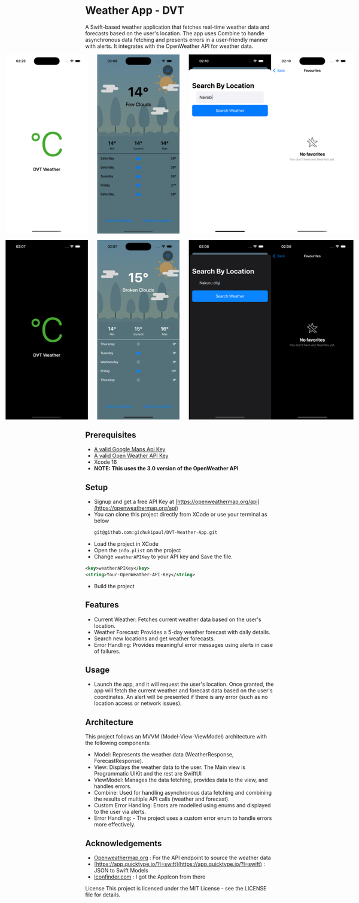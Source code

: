 # Weather App - DVT
A Swift-based weather application that fetches real-time weather data and forecasts based on the user's location. The app uses Combine to handle asynchronous data fetching and presents errors in a user-friendly manner with alerts. It integrates with the OpenWeather API for weather data.

<div style="display:flex; justify-content:center;">
  <img src="https://github.com/gichukipaul/DVT-Weather-App/blob/main/screenshots/lauchLight.png" alt="Light Mode Screenshot 1" width="220" style="margin-right: 25px;"/>

  <img src="https://github.com/gichukipaul/DVT-Weather-App/blob/main/screenshots/mainLight.png" alt="Light Mode Screenshot 2" width="220" style="margin-right: 25px;"/>

  <img src="https://github.com/gichukipaul/DVT-Weather-App/blob/main/screenshots/searchLightt.png" alt="Light Mode Screenshot 3" width="220" />
  
  <img src="https://github.com/gichukipaul/DVT-Weather-App/blob/main/screenshots/favLight.png" alt="Light Mode Screenshot 3" width="220" />
</div>
<br>
<div style="display:flex; justify-content:center;">
  <img src="https://github.com/gichukipaul/DVT-Weather-App/blob/main/screenshots/launchDark.png" alt="Light Mode Screenshot 1" width="220" style="margin-right: 25px;"/>

  <img src="https://github.com/gichukipaul/DVT-Weather-App/blob/main/screenshots/mainDark.png" alt="Light Mode Screenshot 2" width="220" style="margin-right: 25px;"/>

  <img src="https://github.com/gichukipaul/DVT-Weather-App/blob/main/screenshots/searchDark.png" alt="Light Mode Screenshot 3" width="220" />
  
  <img src="https://github.com/gichukipaul/DVT-Weather-App/blob/main/screenshots/favDark.png" alt="Light Mode Screenshot 3" width="220" />
</div>

## Prerequisites
- [A valid Google Maps Api Key](https://developers.google.com/maps/documentation/android-sdk/get-api-key)
- [A valid Open Weather API Key](https://openweathermap.org/appid)
- Xcode 16
- **NOTE: This uses the 3.0 version of the OpenWeather API**

## Setup
- Signup and get a free API Key at [https://openweathermap.org/api](https://openweathermap.org/api)
- You can clone this project directly from XCode or use your terminal as below
   ```sh
   git@github.com:gichukipaul/DVT-Weather-App.git
   ```
- Load the project in XCode
- Open the `Info.plist` on the project
- Change `weatherAPIKey` to your API key and Save the file.
```xml
<key>weatherAPIKey</key> 
<string>Your-OpenWeather-API-Key</string>
```
- Build the project

## Features
- Current Weather: Fetches current weather data based on the user's location.
- Weather Forecast: Provides a 5-day weather forecast with daily details.
- Search new locations and get weather forecasts.
- Error Handling: Provides meaningful error messages using alerts in case of failures.

## Usage
- Launch the app, and it will request the user's location.
Once granted, the app will fetch the current weather and forecast data based on the user's coordinates.
An alert will be presented if there is any error (such as no location access or network issues).

## Architecture
This project follows an MVVM (Model-View-ViewModel) architecture with the following components:

- Model: Represents the weather data (WeatherResponse, ForecastResponse).
- View: Displays the weather data to the user. The Main view is Programmatic UIKit and the rest are SwiftUI
- ViewModel: Manages the data fetching, provides data to the view, and handles errors.
- Combine: Used for handling asynchronous data fetching and combining the results of multiple API calls (weather and forecast).
- Custom Error Handling: Errors are modelled using enums and displayed to the user via alerts.
- Error Handling: - The project uses a custom error enum to handle errors more effectively.

## Acknowledgements
- [Openweathermap.org](Openweathermap.org) : For the API endpoint to source the weather data
- [https://app.quicktype.io/?l=swift](https://app.quicktype.io/?l=swift) : JSON to Swift Models
- [Iconfinder.com](Iconfinder.com ) : I got the AppIcon from there

License
This project is licensed under the MIT License - see the LICENSE file for details.
